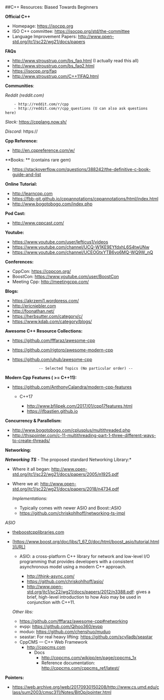 ##C++ Resources: Biased Towards Beginners

**Official C++**

- Homepage: https://isocpp.org
- ISO C++ committee: https://isocpp.org/std/the-committee
- Language Improvement Papers: http://www.open-std.org/jtc1/sc22/wg21/docs/papers

**FAQs**

- http://www.stroustrup.com/bs_faq.html (I actually read this all)
- http://www.stroustrup.com/bs_faq2.html 
- https://isocpp.org/faq
- http://www.stroustrup.com/C++11FAQ.html

**Communities**:

*Reddit (reddit.com)*

        - http://reddit.com/r/cpp
        - http://reddit.com/r/cpp_questions (U can also ask questions here)

*Slack:* https://cpplang.now.sh/

*Discord:* https://

**Cpp Reference:**

- http://en.cppreference.com/w/

**Books: ** (contains rare gem)

- https://stackoverflow.com/questions/388242/the-definitive-c-book-guide-and-list

**Online Tutorial:**

- http://learncpp.com
- https://fbb-git.github.io/cppannotations/cppannotations/html/index.html
- http://www.bogotobogo.com/index.php

**Pod Cast:**

- http://www.cppcast.com/

**Youtube:**

- https://www.youtube.com/user/lefticus1/videos
- https://www.youtube.com/channel/UCQ-W1KE9EYfdxhL6S4twUNw
- https://www.youtube.com/channel/UCEOGtxYTB6vo6MQ-WQ9W_nQ

**Conferences:**

- CppCon: https://cppcon.org/
- BoostCon: https://www.youtube.com/user/BoostCon
- Meeting Cpp: http://meetingcpp.com/

**Blogs:**

- https://akrzemi1.wordpress.com/
- http://ericniebler.com
- http://foonathan.net/
- https://herbsutter.com/category/c/
- https://www.kdab.com/category/blogs/

**Awesome C++ Resource Collections:**

- https://github.com/fffaraz/awesome-cpp
- https://github.com/rigtorp/awesome-modern-cpp
- https://github.com/uhub/awesome-cpp

                  -- Selected Topics (No particular order) --

**Modern Cpp Features ( >= C++11):**

- https://github.com/AnthonyCalandra/modern-cpp-features

    - C++17
    
        - http://www.bfilipek.com/2017/01/cpp17features.html
        - https://jfbastien.github.io

**Concurrency & Parallelism:**

- http://www.bogotobogo.com/cplusplus/multithreaded.php
- http://thispointer.com/c-11-multithreading-part-1-three-different-ways-to-create-threads/

**Networking:**

***Networking TS*** - The proposed standard Networking Library:*

- Where it all began: http://www.open-std.org/jtc1/sc22/wg21/docs/papers/2005/n1925.pdf
- Where we at: http://www.open-std.org/jtc1/sc22/wg21/docs/papers/2018/n4734.pdf

    *Implementations:*

    - Typically comes with newer ASIO and Boost::ASIO
    - https://github.com/chriskohlhoff/networking-ts-impl

*ASIO*

- [theboostcpplibraries.com](URL)
- [https://www.boost.org/doc/libs/1_67_0/doc/html/boost_asio/tutorial.html](URL)

    - ASIO: a cross-platform C++ library for network and low-level I/O programming that provides developers with a consistent asynchronous model using a modern C++ approach.
   
        - http://think-async.com/
        - https://github.com/chriskohlhoff/asio/
        - http://www.open-std.org/jtc1/sc22/wg21/docs/papers/2012/n3388.pdf:  gives a brief, high-level introduction to how Asio may be used in conjunction with C++11. 
        

    *Other libs:*

    - https://github.com/fffaraz/awesome-cpp#networking
    - evpp: https://github.com/Qihoo360/evpp
    - moduo: https://github.com/chenshuo/muduo
    - seastar: For real heavy lifting: https://github.com/scylladb/seastar
    - CppCMS — C++ Web Framework
         - http://cppcms.com
           - Docs
               - http://cppcms.com/wikipp/en/page/cppcms_1x
               - Reference documentation: http://cppcms.com/cppcms_ref/latest/

**Pointers:**

- https://web.archive.org/web/20170930150208/http://www.cs.umd.edu/class/sum2003/cmsc311/Notes/BitOp/pointer.html